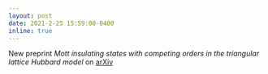 ```yaml
---
layout: post
date: 2021-2-25 15:59:00-0400
inline: true
---
```


New preprint <i>Mott insulating states with competing orders in the triangular lattice Hubbard model
</i> on <a href="https://arxiv.org/abs/2102.12904">arXiv</a>
